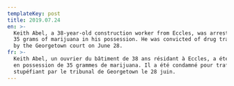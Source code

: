```yaml
---
templateKey: post
title: 2019.07.24
en: >-
  Keith Abel, a 38-year-old construction worker from Eccles, was arrested with
  35 grams of marijuana in his possession. He was convicted of drug trafficking
  by the Georgetown court on June 28.
fr: >-
  Keith Abel, un ouvrier du bâtiment de 38 ans résidant à Eccles, a été arrêté
  en possession de 35 grammes de marijuana. Il a été condamné pour trafic de
  stupéfiant par le tribunal de Georgetown le 28 juin.
---
```


